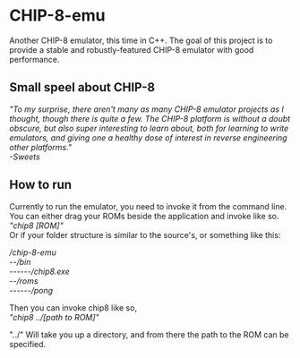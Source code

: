 # CHIP-8-emu

Another CHIP-8 emulator, this time in C++.
The goal of this project is to provide a stable and robustly-featured CHIP-8 emulator with good performance.

## Small speel about CHIP-8
*"To my surprise, there aren't many as many CHIP-8 emulator projects as I thought, though there is quite a few. The CHIP-8 platform is without a doubt obscure, but also super interesting to learn about, both for learning to write emulators, and giving one a healthy dose of interest in reverse engineering other platforms."    
-Sweets*

## How to run

Currently to run the emulator, you need to invoke it from the command line.
You can either drag your ROMs beside the application and invoke like so.<br />
*"chip8 [ROM]"*<br />
Or if your folder structure is similar to the source's, or something like this:

*/chip-8-emu* <br />
*--/bin*<br />
*------/chip8.exe* <br />
*--/roms* <br />
*------/pong* <br />

Then you can invoke chip8 like so, <br />
*"chip8 ../[path to ROM]"* <br />

"../" Will take you up a directory, and from there the path to the ROM can be specified. 
